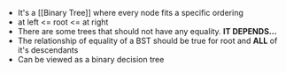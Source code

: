 * It's a [[Binary Tree]] where every node fits a specific ordering
* at left <= root <= at right
* There are some trees that should not have any equality. **IT DEPENDS...**
* The relationship of equality of a BST should be true for root and **ALL** of it's descendants
* Can be viewed as a binary decision tree